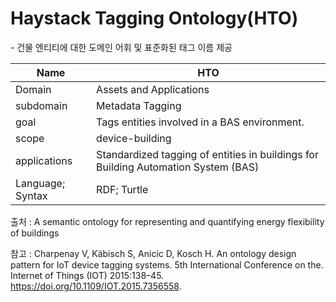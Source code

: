 # Haystack Tagging Ontology(HTO)

&#45; 건물 엔티티에 대한 도메인 어휘 및 표준화된 태그 이름 제공 

| Name         |  HTO   |
| ------------ | --- |
| Domain       | Assets and Applications    |
| subdomain    | Metadata Tagging    |
| goal         |Tags entities involved in a BAS environment.     |
| scope        | device-building    |
| applications |  Standardized tagging of entities in buildings for Building Automation System (BAS)   |
| Language; Syntax             |  RDF; Turtle   |

출처 :  A semantic ontology for representing and quantifying energy flexibility of buildings

참고 : Charpenay V, Käbisch S, Anicic D, Kosch H. An ontology design pattern for IoT device tagging systems. 5th International Conference on the. Internet of Things (IOT) 2015:138–45. https://doi.org/10.1109/IOT.2015.7356558.